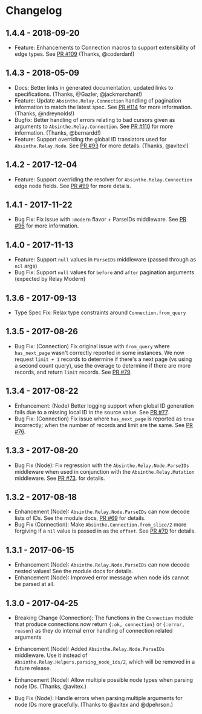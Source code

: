 # Changelog

## 1.4.4 - 2018-09-20

- Feature: Enhancements to Connection macros to support extensibility of edge types. See [PR #109](https://github.com/absinthe-graphql/absinthe_relay/pull/109) (Thanks, @coderdan!)

## 1.4.3 - 2018-05-09

- Docs: Better links in generated documentation, updated links to specifications. (Thanks, @Gazler, @jackmarchant!)
- Feature: Update `Absinthe.Relay.Connection` handling of pagination information to match the latest spec. See [PR #114](https://github.com/absinthe-graphql/absinthe_relay/pull/114) for more information. (Thanks, @ndreynolds!)
- Bugfix: Better handling of errors relating to bad cursors given as arguments to `Absinthe.Relay.Connection`. See [PR #110](https://github.com/absinthe-graphql/absinthe_relay/pull/110) for more information. (Thanks, @bernardd!)
- Feature: Support overriding the global ID translators used for `Absinthe.Relay.Node`. See [PR #93](https://github.com/absinthe-graphql/absinthe_relay/pull/93) for more details. (Thanks, @avitex!)

## 1.4.2 - 2017-12-04

- Feature: Support overriding the resolver for `Absinthe.Relay.Connection` edge node fields. See [PR #99](https://github.com/absinthe-graphql/absinthe_relay/pull/99) for more details.

## 1.4.1 - 2017-11-22

- Bug Fix: Fix issue with `:modern` flavor + ParseIDs middleware. See [PR #96](https://github.com/absinthe-graphql/absinthe_relay/pull/96) for more information.

## 1.4.0 - 2017-11-13

- Feature: Support `null` values in `ParseIDs` middleware (passed through as `nil` args)
- Bug Fix: Support `null` values for `before` and `after` pagination arguments (expected by Relay Modern)

## 1.3.6 - 2017-09-13

- Type Spec Fix: Relax type constraints around `Connection.from_query`

## 1.3.5 - 2017-08-26

- Bug Fix: (Connection) Fix original issue with `from_query` where `has_next_page` wasn't correctly reported in some instances. We now request `limit + 1` records to determine if there's a next page (vs using a second count query), use the overage to determine if there are more records, and return `limit` records. See [PR #79](https://github.com/absinthe-graphql/absinthe_relay/pull/79).

## 1.3.4 - 2017-08-22

- Enhancement: (Node) Better logging support when global ID generation fails due to
  a missing local ID in the source value. See [PR #77](https://github.com/absinthe-graphql/absinthe_relay/pull/77).
- Bug Fix: (Connection) Fix issue where `has_next_page` is reported as `true` incorrectly; when the number of records and limit are the same. See [PR #76](https://github.com/absinthe-graphql/absinthe_relay/pull/76).

## 1.3.3 - 2017-08-20

- Bug Fix (Node): Fix regression with the `Absinthe.Relay.Node.ParseIDs` middleware when used in conjunction with
  the `Absinthe.Relay.Mutation` middleware. See [PR #73](https://github.com/absinthe-graphql/absinthe_relay/pull/73).
  for details.

## 1.3.2 - 2017-08-18

- Enhancement (Node): `Absinthe.Relay.Node.ParseIDs` can now decode lists of IDs. See
  the module docs, [PR #69](https://github.com/absinthe-graphql/absinthe_relay/pull/69) for details.
- Bug Fix (Connection): Make `Absinthe.Connection.from_slice/2` more forgiving if a `nil`
  value is passed in as the `offset`. See [PR #70](https://github.com/absinthe-graphql/absinthe_relay/pull/70)
  for details.

## 1.3.1 - 2017-06-15

- Enhancement (Node): `Absinthe.Relay.Node.ParseIDs` can now decode nested values! See
  the module docs for details.
- Enhancement (Node): Improved error message when node ids cannot be parsed at all.

## 1.3.0 - 2017-04-25

- Breaking Change (Connection): The functions in the `Connection` module that produce connections
  now return `{:ok, connection}` or `{:error, reason}` as they do internal error handling
  of connection related arguments

- Enhancement (Node): Added `Absinthe.Relay.Node.ParseIDs` middleware. Use it instead of
  `Absinthe.Relay.Helpers.parsing_node_ids/2`, which will be removed in a future
  release.
- Enhancement (Node): Allow multiple possible node types when parsing node IDs.
  (Thanks, @avitex.)
- Bug Fix (Node): Handle errors when parsing multiple arguments for node IDs more
  gracefully. (Thanks to @avitex and @dpehrson.)

